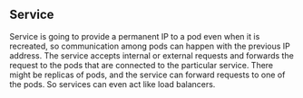 ## Service 
Service is going to provide a permanent IP to a pod even when it is recreated, so communication among pods can happen with the previous IP address. The service accepts internal or external requests and forwards the request to the pods that are connected to the particular service. There might be replicas of pods, and the service can forward requests to one of the pods. So services can even act like load balancers.


